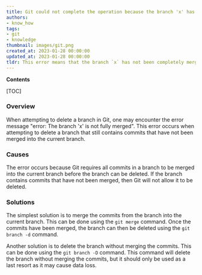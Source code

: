 ```yaml
---
title: Git could not complete the operation because the branch 'x' has not been fully merged
authors:
- know_how
tags:
- git
- knowledge
thumbnail: images/git.png
created_at: 2023-01-28 00:00:00
updated_at: 2023-01-28 00:00:00
tldr: This error means that the branch `x` has not been completely merged into the current branch.
---
```


**Contents**

[TOC]

### Overview
When attempting to delete a branch in Git, one may encounter the error message "error: The branch 'x' is not fully merged". This error occurs when attempting to delete a branch that still contains commits that have not been merged into the current branch.

### Causes
The error occurs because Git requires all commits in a branch to be merged into the current branch before the branch can be deleted. If the branch contains commits that have not been merged, then Git will not allow it to be deleted.

### Solutions
The simplest solution is to merge the commits from the branch into the current branch. This can be done using the `git merge` command. Once the commits have been merged, the branch can then be deleted using the `git branch -d` command.

Another solution is to delete the branch without merging the commits. This can be done using the `git branch -D` command. This command will delete the branch without merging the commits, but it should only be used as a last resort as it may cause data loss.
